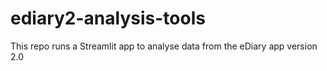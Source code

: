 # ediary2-analysis-tools
This repo runs a Streamlit app to analyse data from the eDiary app version 2.0
